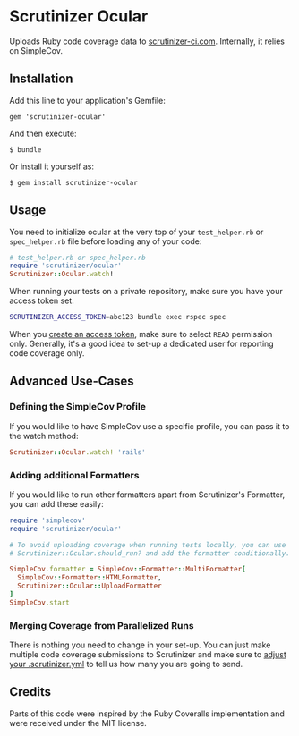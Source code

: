 # Scrutinizer Ocular

Uploads Ruby code coverage data to [scrutinizer-ci.com](https://scrutinizer-ci.com). Internally, it relies on SimpleCov.


## Installation

Add this line to your application's Gemfile:

    gem 'scrutinizer-ocular'

And then execute:

    $ bundle

Or install it yourself as:

    $ gem install scrutinizer-ocular

## Usage

You need to initialize ocular at the very top of your ``test_helper.rb`` or ``spec_helper.rb`` file 
before loading any of your code:

```ruby
# test_helper.rb or spec_helper.rb
require 'scrutinizer/ocular'
Scrutinizer::Ocular.watch!
```

When running your tests on a private repository, make sure you have your access token set:

```bash
SCRUTINIZER_ACCESS_TOKEN=abc123 bundle exec rspec spec
```

When you [create an access token](https://scrutinizer-ci.com/profile/applications), make sure to select ``READ`` permission only.
Generally, it's a good idea to set-up a dedicated user for reporting code coverage only.

## Advanced Use-Cases

### Defining the SimpleCov Profile
If you would like to have SimpleCov use a specific profile, you can pass it to the watch method:

```ruby
Scrutinizer::Ocular.watch! 'rails'
```

### Adding additional Formatters
If you would like to run other formatters apart from Scrutinizer's Formatter, you can add these easily:

```ruby
require 'simplecov'
require 'scrutinizer/ocular'

# To avoid uploading coverage when running tests locally, you can use
# Scrutinizer::Ocular.should_run? and add the formatter conditionally.

SimpleCov.formatter = SimpleCov::Formatter::MultiFormatter[
  SimpleCov::Formatter::HTMLFormatter,
  Scrutinizer::Ocular::UploadFormatter
]
SimpleCov.start
```

### Merging Coverage from Parallelized Runs
There is nothing you need to change in your set-up. You can just make multiple code coverage
submissions to Scrutinizer and make sure to 
[adjust your .scrutinizer.yml](https://scrutinizer-ci.com/docs/tools/external-code-coverage/)
to tell us how many you are going to send.

## Credits
Parts of this code were inspired by the Ruby Coveralls implementation and were received under the MIT license.